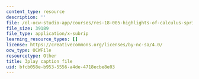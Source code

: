 ```yaml
---
content_type: resource
description: ''
file: /ol-ocw-studio-app/courses/res-18-005-highlights-of-calculus-spring-2010/bfcb058eb9535556a4de4718ecbe8e03_FtQl1gAo12E.vtt
file_size: 39189
file_type: application/x-subrip
learning_resource_types: []
license: https://creativecommons.org/licenses/by-nc-sa/4.0/
ocw_type: OCWFile
resourcetype: Other
title: 3play caption file
uid: bfcb058e-b953-5556-a4de-4718ecbe8e03
---
```

